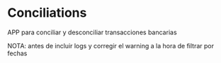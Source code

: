 # Conciliations
APP para conciliar y desconciliar transacciones bancarias

NOTA: antes de incluir logs y corregir el warning a la hora de filtrar por fechas
